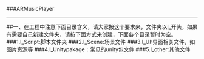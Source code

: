 ###ARMusicPlayer

---
##一、在工程中注意下面目录含义，请大家按这个要求来，文件夹以I_开头，如果有需要自己新建文件夹，请按下面方式来创建，下面各个目录暂时为空。
###1.I_Script:脚本文件夹
###2.I_Scene:场景文件
###3.I_UI:界面相关文件，如图片资源等
###4.I_Unitypakage：常见的unity包文件
###5.I_other:其他文件